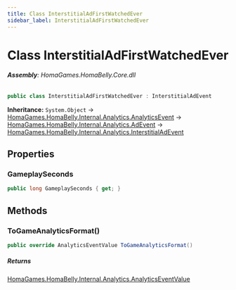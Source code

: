 ```yaml
---
title: Class InterstitialAdFirstWatchedEver
sidebar_label: InterstitialAdFirstWatchedEver
---
```

# Class InterstitialAdFirstWatchedEver


###### **Assembly**: HomaGames.HomaBelly.Core.dll

```csharp title="Declaration"
public class InterstitialAdFirstWatchedEver : InterstitialAdEvent
```
**Inheritance:** `System.Object` -> [HomaGames.HomaBelly.Internal.Analytics.AnalyticsEvent](../HomaGames.HomaBelly.Internal.Analytics/AnalyticsEvent) -> [HomaGames.HomaBelly.Internal.Analytics.AdEvent](../HomaGames.HomaBelly.Internal.Analytics/AdEvent) -> [HomaGames.HomaBelly.Internal.Analytics.InterstitialAdEvent](../HomaGames.HomaBelly.Internal.Analytics/InterstitialAdEvent)

## Properties
### GameplaySeconds


```csharp title="Declaration"
public long GameplaySeconds { get; }
```
## Methods
### ToGameAnalyticsFormat()


```csharp title="Declaration"
public override AnalyticsEventValue ToGameAnalyticsFormat()
```

##### Returns

[HomaGames.HomaBelly.Internal.Analytics.AnalyticsEventValue](../HomaGames.HomaBelly.Internal.Analytics/AnalyticsEventValue)
